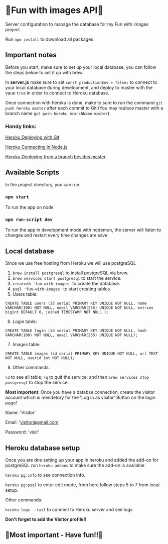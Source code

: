 # 🥳Fun with images API🥳

Server configuration to manage the database for my Fun with images project.

Run `npm install` to download all packages

## Important notes

Before you start, make sure to set up your local database, you can follow the steps below to set it up with brew.

In **server.js** make sure to set `const productionEnv = false;` to connect to your local database during development, and deploy to master with the vaue `true` in order to connect to Heroku database.

Once connection with heroku is done, make to sure to run the command `git push heroku master` after each commit to Git (You may replace master with a branch name `git push heroku branchName:master`).

### Handy links:

[Heroku Deploying with Git](https://devcenter.heroku.com/articles/git)

[Heroku Connecting in Node.js](https://devcenter.heroku.com/articles/heroku-postgresql#connecting-in-node-js)

[Heroku Deploying from a branch besides master](https://devcenter.heroku.com/articles/git#deploying-from-a-branch-besides-master)

## Available Scripts

In the project directory, you can run:

### `npm start`
To run the app on node

### `npm run-script dev`
To run the app in development mode with nodemon, the server will listen to changes and restart every time changes are save.

## Local database
Since we use free hosting from Heroku we will use postgreSQL

1. `brew install postgresql` to install postgreSQL via brew.
2. `brew services start postgresql` to start the service.
3. `createdb 'fun-with-images'` to create the database.
4. `psql 'fun-with-images'` to start creating tables.
5. Users table: 

`CREATE TABLE users (id serial PRIMARY KEY UNIQUE NOT NULL, name VARCHAR(100) NOT NULL, email VARCHAR(255) UNIQUE NOT NULL, entries bigint DEFAULT 0, joined TIMESTAMP NOT NULL );`

6. Login table: 

`CREATE TABLE login (id serial PRIMARY KEY UNIQUE NOT NULL, hash VARCHAR(100) NOT NULL, email VARCHAR(255) UNIQUE NOT NULL);`

7. Images table:

`CREATE TABLE images (id serial PRIMARY KEY UNIQUE NOT NULL, url TEXT NOT NULL, userid int NOT NULL);`

8. Other commands: 

`\d` to see all table; `\q` to quit the service; and then `brew services stop postgresql` to stop the service.

**Most importent**: Once you have a databse connection, create the visitor account which is mendetory for the 'Log in as visitor' Button on the login page!

Name: 'Visitor'

Email: 'visitor@gmail.com'

Password: 'visit'

## Heroku database setup

Once you are dne setting up your app in heroku and added the add-on for postgreSQL run `heroku addons` to make sure the add-on is available

`heroku pg:info` to see connection info.

`heroku pg:psql` to enter edit mode, from here follow steps 5 to 7 from local setup.

Other commands:

`heroku logs --tail` to connect to Heroku server and see logs.

**Don't forget to add the Visitor profile!!**


## 🤗Most important - Have fun!!🤗